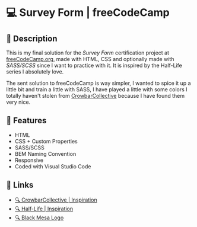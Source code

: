 # 💻 Survey Form | freeCodeCamp

## 📖 Description

This is my final solution for the *Survey Form* certification project at [freeCodeCamp.org](https://www.freecodecamp.org/), made with HTML, CSS and optionally made with *SASS/SCSS* since I want to practice with it. It is inspired by the Half-Life series I absolutely love.

The sent solution to freeCodeCamp is way simpler, I wanted to spice it up a little bit and train a little with SASS, I have played a little with some colors I totally haven't stolen from [CrowbarCollective](https://www.crowbarcollective.com) because I have found them very nice.

## 🔨 Features

* HTML
* CSS + Custom Properties
* SASS/SCSS
* BEM Naming Convention
* Responsive
* Coded with Visual Studio Code

## 🔗 Links

* [🔍 CrowbarCollective | Inspiration](https://www.crowbarcollective.com/)
* [🔍 Half-Life | Inspiration](https://half-life.com/en/home)
* [🔍 Black Mesa Logo](https://commons.wikimedia.org/wiki/File:Black_Mesa_logo.svg)
